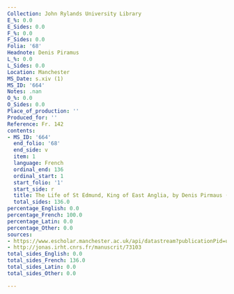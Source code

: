 ```yaml
---
Collection: John Rylands University Library
E_%: 0.0
E_Sides: 0.0
F_%: 0.0
F_Sides: 0.0
Folia: '68'
Headnote: Denis Piramus
L_%: 0.0
L_Sides: 0.0
Location: Manchester
MS_Date: s.xiv (1)
MS_ID: '664'
Notes: .nan
O_%: 0.0
O_Sides: 0.0
Place_of_production: ''
Produced_for: ''
Reference: Fr. 142
contents:
- MS_ID: '664'
  end_folio: '68'
  end_side: v
  item: 1
  language: French
  ordinal_end: 136
  ordinal_start: 1
  start_folio: '1'
  start_side: r
  title: The Life of St Edmund, King of East Anglia, by Denis Pirmaus (Dean no. 520)
  total_sides: 136.0
percentage_English: 0.0
percentage_French: 100.0
percentage_Latin: 0.0
percentage_Other: 0.0
sources:
- https://www.escholar.manchester.ac.uk/api/datastream?publicationPid=uk-ac-man-scw:1m1314&datastreamId=POST-PEER-REVIEW-PUBLISHERS-DOCUMENT.PDF
- http://jonas.irht.cnrs.fr/manuscrit/73103
total_sides_English: 0.0
total_sides_French: 136.0
total_sides_Latin: 0.0
total_sides_Other: 0.0

---
```

